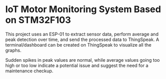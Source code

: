 # **IoT Motor Monitoring System Based on STM32F103**

This project uses an ESP-01 to extract sensor data, perform average and peak detection over time, and send the processed data to ThingSpeak. A terminal/dashboard can be created on ThingSpeak to visualize all the graphs.

Sudden spikes in peak values are normal, while average values going too high or too low indicate a potential issue and suggest the need for a maintenance checkup.
